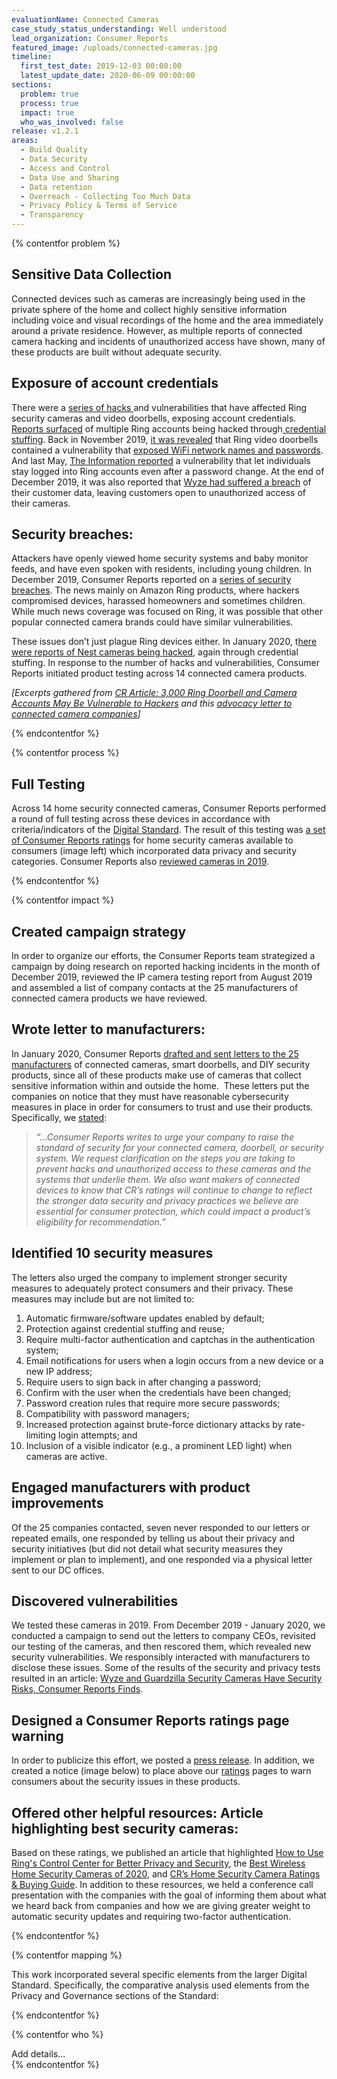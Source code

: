 ```yaml
---
evaluationName: Connected Cameras
case_study_status_understanding: Well understood
lead_organization: Consumer Reports
featured_image: /uploads/connected-cameras.jpg
timeline:
  first_test_date: 2019-12-03 00:00:00
  latest_update_date: 2020-06-09 00:00:00
sections:
  problem: true
  process: true
  impact: true
  who_was_involved: false
release: v1.2.1
areas:
  - Build Quality
  - Data Security
  - Access and Control
  - Data Use and Sharing
  - Data retention
  - Overreach - Collecting Too Much Data
  - Privacy Policy & Terms of Service
  - Transparency
---
```


{% contentfor problem %}
  <div class="editable mt-3">
    <h2>Sensitive Data Collection</h2><p>Connected devices such as cameras are
    increasingly being used in the private sphere of the home and collect highly
    sensitive information including voice and visual recordings of the home and
    the area immediately around a private residence. However, as multiple
    reports of connected camera hacking and incidents of unauthorized access
    have shown, many of these products are built without adequate
    security.</p><h2>Exposure of account credentials</h2><p>There were a <a
    target="_blank" rel="noopener"
    href="https://www.cnet.com/news/ring-doorbells-had-vulnerability-leaking-wi-fi-login-info-researchers-found/">series
    of hacks </a>and vulnerabilities that have affected Ring security cameras
    and video doorbells, exposing account credentials. <a target="_blank"
    rel="noopener"
    href="https://abcnews.go.com/GMA/News/video/terrifying-video-familys-hacked-ring-camera-system-67704081">Reports
    surfaced</a> of multiple Ring accounts being hacked through<a
    target="_blank" rel="noopener"
    href="https://www.zdnet.com/article/hackers-keep-dumping-ring-credentials-online-for-the-giggles/">
    credential stuffing</a>. Back in November 2019, <a target="_blank"
    rel="noopener"
    href="https://www.cnet.com/news/ring-doorbells-had-vulnerability-leaking-wi-fi-login-info-researchers-found/">it
    was revealed</a> that Ring video doorbells contained a vulnerability that <a
    target="_blank" rel="noopener"
    href="https://arstechnica.com/information-technology/2019/11/ring-patches-total-lack-of-password-security-during-setup/">exposed
    WiFi network names and passwords</a>. And last May, <a target="_blank"
    rel="noopener"
    href="https://www.theinformation.com/articles/how-amazons-latest-security-device-let-people-spy-on-you">The
    Information reported</a> a vulnerability that let individuals stay logged
    into Ring accounts even after a password change. At the end of December
    2019, it was also reported that <a target="_blank" rel="noopener"
    href="https://www.cnn.com/2019/12/30/tech/wyze-data-breach/index.html">Wyze
    had suffered a breach</a> of their customer data, leaving customers open to
    unauthorized access of their cameras.</p><h2>Security
    breaches:</h2><p>Attackers have openly viewed home security systems and baby
    monitor feeds, and have even spoken with residents, including young
    children. In December 2019, Consumer Reports reported on a <a
    target="_blank" rel="noopener"
    href="https://www.consumerreports.org/hacking/ring-doorbell-accounts-may-be-vulnerable-to-hackers/">series
    of security breaches</a>. The news mainly on Amazon Ring products, where
    hackers compromised devices, harassed homeowners and sometimes children.
    While much news coverage was focused on Ring, it was possible that other
    popular connected camera brands could have similar
    vulnerabilities.&nbsp;</p><p>These issues don&rsquo;t just plague Ring
    devices either. In January 2020, t<a target="_blank" rel="noopener"
    href="https://www.washingtonpost.com/technology/2019/04/23/how-nest-designed-keep-intruders-out-peoples-homes-effectively-allowed-hackers-get/">here
    were reports of Nest cameras being hacked</a>, again through credential
    stuffing. In response to the number of hacks and vulnerabilities, Consumer
    Reports initiated product testing across 14 connected camera
    products.</p><p><em>[Excerpts gathered from <a target="_blank"
    rel="noopener"
    href="https://www.consumerreports.org/hacking/ring-doorbell-accounts-may-be-vulnerable-to-hackers/">CR
    Article: 3,000 Ring Doorbell and Camera Accounts May Be Vulnerable to
    Hackers</a> and this <a target="_blank" rel="noopener"
    href="https://advocacy.consumerreports.org/wp-content/uploads/2020/01/CR-Letter-to-Connected-Camera-Security-and-Doorbell-Manufacturers-1.13.20.pdf">advocacy
    letter to connected camera companies</a>]</em></p>
  </div>
{% endcontentfor %}

{% contentfor process %}
  <div class="editable mt-3">
    <h2>Full Testing</h2>
    <p>Across 14 home security connected cameras, Consumer
      Reports performed a round of full testing across these devices in accordance
      with criteria/indicators of the <a target="_blank" rel="noopener"
      href="https://www.thedigitalstandard.org/">Digital Standard</a>. The result
      of this testing was <a target="_blank" rel="noopener"
      href="https://www.consumerreports.org/products/home-security-cameras-200099/wireless-security-cameras-200101/view2/">a
      set of Consumer Reports ratings</a> for home security cameras available to
      consumers (image left) which incorporated data privacy and security
      categories. Consumer Reports also <a target="_blank" rel="noopener"
      href="https://www.consumerreports.org/wireless-security-cameras/wyze-and-guardzilla-home-security-cameras-have-security-risks/">reviewed
      cameras in 2019</a>.
    </p>
  </div>
{% endcontentfor %}

{% contentfor impact %}
  <div class="editable mt-3">
    <h2>Created campaign strategy&nbsp;</h2><p>In order to organize our efforts,
    the Consumer Reports team strategized a campaign by doing research on
    reported hacking incidents in the month of December 2019, reviewed the IP
    camera testing report from August 2019 and assembled a list of company
    contacts at the 25 manufacturers of connected camera products we have
    reviewed.&nbsp;</p><h2>Wrote letter to manufacturers:</h2><p>In January
    2020, Consumer Reports <a target="_blank" rel="noopener"
    href="https://advocacy.consumerreports.org/press_release/consumer-reports-urges-ring-wyze-guardzilla-and-others-to-raise-security-and-privacy-standards-for-connected-cameras/">drafted
    and sent letters to the 25 manufacturers</a> of connected cameras, smart
    doorbells, and DIY security products, since all of these products make use
    of cameras that collect sensitive information within and outside the home.
    &nbsp;These letters put the companies on notice that they must have
    reasonable cybersecurity measures in place in order for consumers to trust
    and use their products. Specifically, we <a target="_blank" rel="noopener"
    href="https://advocacy.consumerreports.org/wp-admin/post.php?post=54328&amp;action=edit">stated</a>:&nbsp;</p><blockquote><p><em>&ldquo;...Consumer
    Reports writes to urge your company to raise the standard of security for
    your connected camera, doorbell, or security system. We request
    clarification on the steps you are taking to prevent hacks and unauthorized
    access to these cameras and the systems that underlie them. We also want
    makers of connected devices to know that CR&rsquo;s ratings will continue to
    change to reflect the stronger data security and privacy practices we
    believe are essential for consumer protection, which could impact a
    product&rsquo;s eligibility for
    recommendation.&rdquo;</em></p></blockquote><h2>Identified 10 security
    measures</h2><p>The letters also urged the company to implement stronger
    security measures to adequately protect consumers and their privacy. These
    measures may include but are not limited to:</p><ol><li>Automatic
    firmware/software updates enabled by default;</li><li>Protection against
    credential stuffing and reuse;</li><li>Require multi-factor authentication
    and captchas in the authentication system;</li><li>Email notifications for
    users when a login occurs from a new device or a new IP
    address;&nbsp;</li><li>Require users to sign back in after changing a
    password;&nbsp;</li><li>Confirm with the user when the credentials have been
    changed;</li><li>Password creation rules that require more secure
    passwords;</li><li>Compatibility with password managers;</li><li>Increased
    protection against brute-force dictionary attacks by rate-limiting login
    attempts; and&nbsp;</li><li>Inclusion of a visible indicator (e.g., a
    prominent LED light) when cameras are active.</li></ol><h2>Engaged
    manufacturers with product improvements</h2><p>Of the 25 companies
    contacted, seven never responded to our letters or repeated emails, one
    responded by telling us about their privacy and security initiatives (but
    did not detail what security measures they implement or plan to implement),
    and one responded via a physical letter sent to our DC
    offices.</p><h2>Discovered vulnerabilities</h2><p>We tested these cameras in
    2019. From December 2019 - January 2020, we conducted a campaign to send out
    the letters to company CEOs, revisited our testing of the cameras, and then
    rescored them, which revealed new security vulnerabilities. We responsibly
    interacted with manufacturers to disclose these issues. Some of the results
    of the security and privacy tests resulted in an article: <a target="_blank"
    rel="noopener"
    href="https://www.consumerreports.org/wireless-security-cameras/wyze-and-guardzilla-home-security-cameras-have-security-risks/">Wyze
    and Guardzilla Security Cameras Have Security Risks, Consumer Reports
    Finds</a>.&nbsp;</p><h2>Designed a Consumer Reports ratings page
    warning</h2><p>In order to publicize this effort, we posted a <a
    target="_blank" rel="noopener"
    href="https://advocacy.consumerreports.org/press_release/consumer-reports-urges-ring-wyze-guardzilla-and-others-to-raise-security-and-privacy-standards-for-connected-cameras/">press
    release</a>. In addition, we created a notice (image below) to place above
    our <a target="_blank" rel="noopener"
    href="https://www.consumerreports.org/products/video-doorbells/ratings-overview/">ratings</a>
    pages to warn consumers about the security issues in these
    products.</p><h2>Offered other helpful resources: Article highlighting best
    security cameras:</h2><p>Based on these ratings, we published an article
    that highlighted <a target="_blank" rel="noopener"
    href="https://www.consumerreports.org/digital-security/how-to-use-ring-doorbell-control-center-privacy-security/">How
    to Use Ring's Control Center for Better Privacy and Security</a>, the <a
    target="_blank" rel="noopener"
    href="https://www.consumerreports.org/wireless-security-cameras/best-wireless-home-security-cameras-of-the-year/">Best
    Wireless Home Security Cameras of 2020</a>, and <a target="_blank"
    rel="noopener"
    href="https://www.consumerreports.org/cro/home-security-cameras/">CR&rsquo;s
    Home Security Camera Ratings &amp; Buying Guide</a>. In addition to these
    resources, we held a conference call presentation with the companies with
    the goal of informing them about what we heard back from companies and how
    we are giving greater weight to automatic security updates and requiring
    two-factor authentication.&nbsp;</p>
  </div>
{% endcontentfor %}

{% contentfor mapping %}
  <div class="editable mt-3">
    <p>This work incorporated several specific elements from the larger Digital
    Standard. Specifically, the comparative analysis used elements from the
    Privacy and Governance sections of the Standard:</p>
  </div>
{% endcontentfor %}


{% contentfor who %}
  <div class="editable mt-3">
    Add details...
  </div>
{% endcontentfor %}
